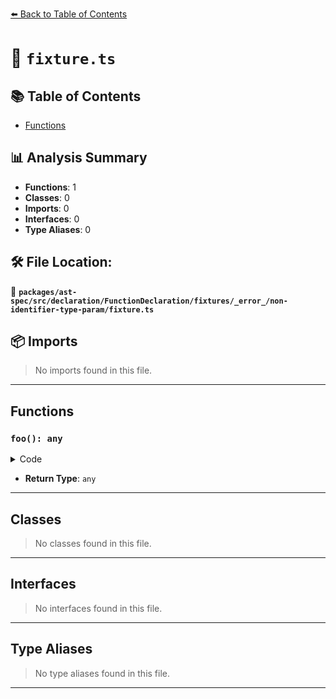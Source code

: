 [⬅️ Back to Table of Contents](../../../../../../../../index.md)

# 📄 `fixture.ts`

## 📚 Table of Contents

- [Functions](#functions)

## 📊 Analysis Summary

- **Functions**: 1
- **Classes**: 0
- **Imports**: 0
- **Interfaces**: 0
- **Type Aliases**: 0

## 🛠️ File Location:
📂 **`packages/ast-spec/src/declaration/FunctionDeclaration/fixtures/_error_/non-identifier-type-param/fixture.ts`**

## 📦 Imports

> No imports found in this file.


---

## Functions

### `foo(): any`

<details><summary>Code</summary>

```ts
function foo<
```
</details>

- **Return Type**: `any`

---

## Classes

> No classes found in this file.


---

## Interfaces

> No interfaces found in this file.


---

## Type Aliases

> No type aliases found in this file.


---